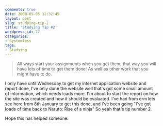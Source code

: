 ```yaml
---
comments: true
date: 2008-05-05 12:32:45
layout: post
slug: studying-tip-2
title: 'Studying Tip #2'
wordpress_id: 77
categories:
- Systemless
tags:
- Studying
---
```


> All ways start your assignments when you get them, that way you will have lots of time to get them done!  As well as other work that you might have to do.


I only have until Wednesday  to get my internet application website and report done, I've only done the website well that's got some small amount of information, which needs loads more.  I'm about to start the report on how the site was created and how it should be evaluated.  I've had from erm lets see here from 8th January to get this done, and I've been going "I've got loads of time back to Naruto: Rise of a ninja" So yeah that's tip number 2.

Hope this has helped someone.

